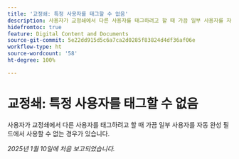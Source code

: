 ```yaml
---
title: '교정쇄: 특정 사용자를 태그할 수 없음'
description: 사용자가 교정쇄에서 다른 사용자를 태그하려고 할 때 가끔 일부 사용자를 자동 완성 필드에서 사용할 수 없는 경우가 있습니다.
hidefromtoc: true
feature: Digital Content and Documents
source-git-commit: 5e22dd915d5c6a7ca2d0285f83824d4df36af06e
workflow-type: ht
source-wordcount: '58'
ht-degree: 100%

---
```


# 교정쇄: 특정 사용자를 태그할 수 없음

사용자가 교정쇄에서 다른 사용자를 태그하려고 할 때 가끔 일부 사용자를 자동 완성 필드에서 사용할 수 없는 경우가 있습니다.

_2025년 1월 10일에 처음 보고되었습니다._
